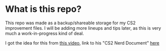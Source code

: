 # What is this repo?
This repo was made as a backup/shareable storage for my CS2 improvement files.
I will be adding more lineups and tips later, as this is very much a work-in-progress kind of deal.

I got the idea for this from [this video](https://www.youtube.com/watch?v=ZN_QhSoHA20), link to his "CS2 Nerd Document" [here](https://www.youtube.com/redirect?event=comments&redir_token=QUFFLUhqbHBGMGNOckItWVdLcnk1V0VSRHRJc2J5VWwyQXxBQ3Jtc0tuX1JfbERnSy1NV1J0NzYxNGVsZ3JKM2FXRVlOWEZKT3ZNR2l5TlJOSDBOT2RvOWhwLTJueDhtWjhwTUU0bTlIQ19IVEFNZDNsNmg4Y1Rka052MXBzZlFCZ1VjS0g1b1h4S2NfVHh0a3RHbUh4Ullqaw&q=https%3A%2F%2Fdocs.google.com%2Fspreadsheets%2Fd%2F1nNUEF7E__xGHUxSVQyUobW8Kv2qT-XwxW38My238pmY%2Fcopy%3Fusp%3Dsharing)

